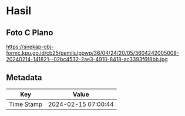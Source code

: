 # Hasil

## Foto C Plano

https://sirekap-obj-formc.kpu.go.id/cb25/pemilu/ppwp/36/04/24/20/05/3604242005008-20240214-141821--02bc4532-2ae3-4910-8418-ac3393f6f8bb.jpg


## Metadata

| Key        | Value               |
| ---------- | ------------------- |
| Time Stamp | 2024-02-15 07:00:44 |



